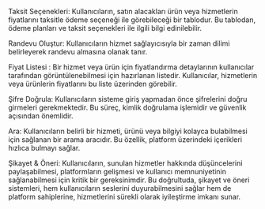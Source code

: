 Taksit Seçenekleri: Kullanıcıların, satın alacakları ürün veya hizmetlerin fiyatlarını taksitle ödeme seçeneği ile görebileceği bir tablodur. Bu tablodan, ödeme planları ve taksit seçenekleri ile ilgili bilgi edinilebilir.

Randevu Oluştur: Kullanıcıların hizmet sağlayıcısıyla bir zaman dilimi belirleyerek randevu almasına olanak tanır. 

Fiyat Listesi : Bir hizmet veya ürün için fiyatlandırma detaylarının kullanıcılar tarafından görüntülenebilmesi için hazırlanan listedir. Kullanıcılar, hizmetlerin veya ürünlerin fiyatlarını bu liste üzerinden görebilir.

Şifre Doğrula: Kullanıcıların sisteme giriş yapmadan önce şifrelerini doğru girmeleri gerekmektedir. Bu süreç, kimlik doğrulama işlemidir ve güvenlik açısından önemlidir.

Ara: Kullanıcıların belirli bir hizmeti, ürünü veya bilgiyi kolayca bulabilmesi için sağlanan bir arama aracıdır. Bu özellik, platform üzerindeki içerikleri hızlıca bulmayı sağlar.

Şikayet & Öneri: Kullanıcıların, sunulan hizmetler hakkında düşüncelerini paylaşabilmesi, platformların gelişmesi ve kullanıcı memnuniyetinin sağlanabilmesi için kritik bir gereksinimdir. Bu doğrultuda, şikayet ve öneri sistemleri, hem kullanıcıların seslerini duyurabilmesini sağlar hem de platform sahiplerine, hizmetlerini sürekli olarak iyileştirme imkanı sunar.
